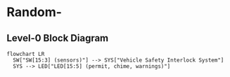 # Random-

## Level-0 Block Diagram
```mermaid
flowchart LR
  SW["SW[15:3] (sensors)"] --> SYS["Vehicle Safety Interlock System"]
  SYS --> LED["LED[15:5] (permit, chime, warnings)"]
```



